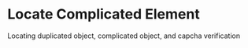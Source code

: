 <h1>Locate Complicated Element</h1>

Locating duplicated object, complicated object, and capcha verification
